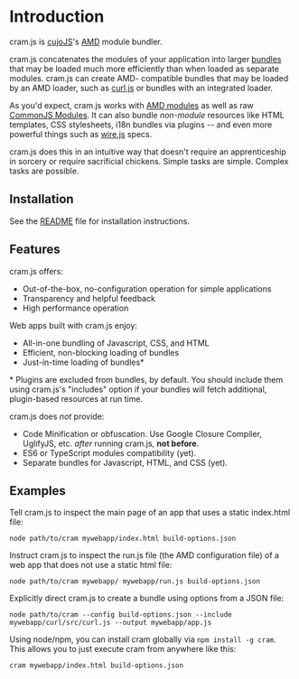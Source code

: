 # Introduction

cram.js is [cujoJS](http://cujojs.com)'s [AMD](concepts.md#amd) module
bundler.

cram.js concatenates the modules of your application into larger
[bundles](concepts.md#optimization-and-bundles) that may be loaded much more
efficiently than when loaded as separate modules.  cram.js can create AMD-
compatible bundles that may be loaded by an AMD loader, such as
[curl.js](https://github.com/cujojs/curl) or bundles with an integrated loader.

As you'd expect, cram.js works with
[AMD modules](https://github.com/amdjs/amdjs-api/wiki/AMD) as well as raw
[CommonJS Modules](http://wiki.commonjs.org/wiki/Modules/1.1).  It can also
bundle *non-module* resources like HTML templates, CSS stylesheets, i18n
bundles via plugins -- and even more powerful things such as
[wire.js](https://github.com/cujojs/wire) specs.

cram.js does this in an intuitive way that doesn't require an apprenticeship in
sorcery or require sacrificial chickens.  Simple tasks are simple.  Complex
tasks are possible.

## Installation

See the [README](../README.md) file for installation instructions.

## Features

cram.js offers:

* Out-of-the-box, no-configuration operation for simple applications
* Transparency and helpful feedback
* High performance operation

Web apps built with cram.js enjoy:

* All-in-one bundling of Javascript, CSS, and HTML
* Efficient, non-blocking loading of bundles
* Just-in-time loading of bundles*

\* Plugins are excluded from bundles, by default.  You should include them
using cram.js's "includes" option if your bundles will fetch additional,
plugin-based resources at run time.

cram.js does *not* provide:

* Code Minification or obfuscation. Use Google Closure Compiler, UglifyJS, etc.
  *after* running cram.js, **not before**.
* ES6 or TypeScript modules compatibility (yet).
* Separate bundles for Javascript, HTML, and CSS (yet).

## Examples

Tell cram.js to inspect the main page of an app that uses a static index.html
file:

```
node path/to/cram mywebapp/index.html build-options.json
```

Instruct cram.js to inspect the run.js file (the AMD configuration file) of a
web app that does not use a static html file:

```
node path/to/cram mywebapp/ mywebapp/run.js build-options.json
```

Explicitly direct cram.js to create a bundle using options from a JSON file:

```
node path/to/cram --config build-options.json --include mywebapp/curl/src/curl.js --output mywebapp/app.js
```

Using node/npm, you can install cram globally via `npm install -g cram`.  This
allows you to just execute cram from anywhere like this:

```
cram mywebapp/index.html build-options.json
```

